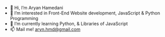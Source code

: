 - 👋 Hi, I’m Aryan Hamedani
- 👀 I’m interested in Front-End Website development, JavaScript & Python Programming
- 🌱 I’m currently learning Python, & Libraries of JavaScript
- 📫 Mail me! aryn.hmd@gmail.com

<!---
tentori/tentori is a ✨ special ✨ repository because its `README.md` (this file) appears on your GitHub profile.
You can click the Preview link to take a look at your changes.
--->
